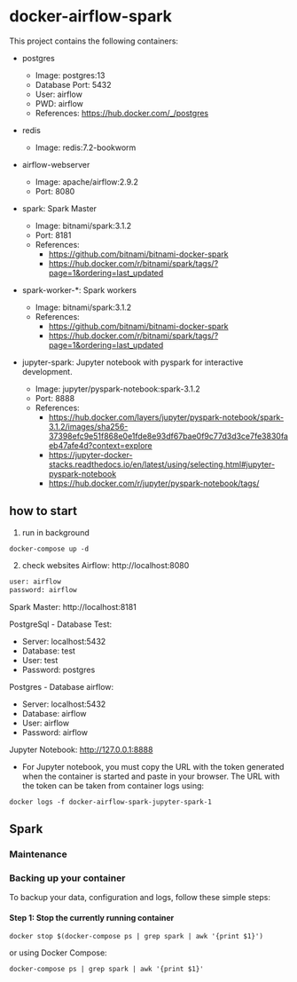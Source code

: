 # docker-airflow-spark

This project contains the following containers:

* postgres
    * Image: postgres:13
    * Database Port: 5432
    * User: airflow
    * PWD: airflow
    * References: https://hub.docker.com/_/postgres

* redis
  * Image: redis:7.2-bookworm

* airflow-webserver
    * Image: apache/airflow:2.9.2
    * Port: 8080

* spark: Spark Master
    * Image: bitnami/spark:3.1.2
    * Port: 8181
    * References:
        * https://github.com/bitnami/bitnami-docker-spark
        * https://hub.docker.com/r/bitnami/spark/tags/?page=1&ordering=last_updated

* spark-worker-*: Spark workers
    * Image: bitnami/spark:3.1.2
    * References:
        * https://github.com/bitnami/bitnami-docker-spark
        * https://hub.docker.com/r/bitnami/spark/tags/?page=1&ordering=last_updated

* jupyter-spark: Jupyter notebook with pyspark for interactive development.
    * Image: jupyter/pyspark-notebook:spark-3.1.2
    * Port: 8888
    * References:
        * https://hub.docker.com/layers/jupyter/pyspark-notebook/spark-3.1.2/images/sha256-37398efc9e51f868e0e1fde8e93df67bae0f9c77d3d3ce7fe3830faeb47afe4d?context=explore
        * https://jupyter-docker-stacks.readthedocs.io/en/latest/using/selecting.html#jupyter-pyspark-notebook
        * https://hub.docker.com/r/jupyter/pyspark-notebook/tags/

## how to start

1. run in background
```console
docker-compose up -d
```

2. check websites
Airflow: http://localhost:8080

```txt
user: airflow
password: airflow
```

Spark Master: http://localhost:8181

PostgreSql - Database Test:

* Server: localhost:5432
* Database: test
* User: test
* Password: postgres

Postgres - Database airflow:

* Server: localhost:5432
* Database: airflow
* User: airflow
* Password: airflow

Jupyter Notebook: http://127.0.0.1:8888
* For Jupyter notebook, you must copy the URL with the token generated when the container is started and paste in your browser. The URL with the token can be taken from container logs using:
```console
docker logs -f docker-airflow-spark-jupyter-spark-1
```


## Spark

### Maintenance

### Backing up your container

To backup your data, configuration and logs, follow these simple steps:

#### Step 1: Stop the currently running container

```console
docker stop $(docker-compose ps | grep spark | awk '{print $1}')
```

or using Docker Compose:

```console
docker-compose ps | grep spark | awk '{print $1}'
```

